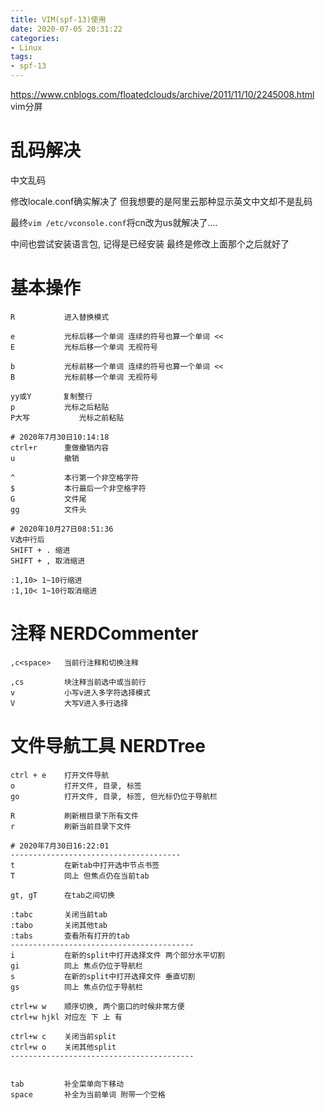 ```yaml
---
title: VIM(spf-13)使用
date: 2020-07-05 20:31:22
categories: 
- Linux
tags:
- spf-13
---
```


https://www.cnblogs.com/floatedclouds/archive/2011/11/10/2245008.html vim分屏

# 乱码解决
中文乱码

修改locale.conf确实解决了 但我想要的是阿里云那种显示英文中文却不是乱码

最终`vim /etc/vconsole.conf`将cn改为us就解决了....

中间也尝试安装语言包, 记得是已经安装 最终是修改上面那个之后就好了

# 基本操作
```shell
R           进入替换模式

e           光标后移一个单词 连续的符号也算一个单词 <<
E           光标后移一个单词 无视符号

b           光标前移一个单词 连续的符号也算一个单词 <<
B           光标前移一个单词 无视符号

yy或Y       复制整行          
p           光标之后粘贴
P大写           光标之前粘贴

# 2020年7月30日10:14:18
ctrl+r      重做撤销内容
u           撤销

^           本行第一个非空格字符
$           本行最后一个非空格字符
G           文件尾
gg          文件头

# 2020年10月27日08:51:36
V选中行后
SHIFT + . 缩进
SHIFT + , 取消缩进

:1,10> 1~10行缩进
:1,10< 1~10行取消缩进
```


# 注释 NERDCommenter

```
,c<space>   当前行注释和切换注释

,cs         块注释当前选中或当前行
v           小写v进入多字符选择模式
V           大写V进入多行选择
```

# 文件导航工具 NERDTree
```shell
ctrl + e    打开文件导航
o           打开文件, 目录, 标签
go          打开文件, 目录, 标签, 但光标仍位于导航栏

R           刷新根目录下所有文件
r           刷新当前目录下文件

# 2020年7月30日16:22:01
--------------------------------------
t           在新tab中打开选中节点书签
T           同上 但焦点仍在当前tab

gt, gT      在tab之间切换

:tabc       关闭当前tab
:tabo       关闭其他tab
:tabs       查看所有打开的tab
-----------------------------------------
i           在新的split中打开选择文件 两个部分水平切割
gi          同上 焦点仍位于导航栏
s           在新的split中打开选择文件 垂直切割
gs          同上 焦点仍位于导航栏

ctrl+w w    顺序切换, 两个窗口的时候非常方便
ctrl+w hjkl 对应左 下 上 有

ctrl+w c    关闭当前split
ctrl+w o    关闭其他split
-----------------------------------------


tab         补全菜单向下移动
space       补全为当前单词 附带一个空格
```